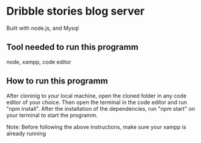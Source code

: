 # Dribble stories blog server
Built with node.js, and Mysql

## Tool needed to run this programm
node, xampp, code editor

## How to run this programm
After cloninig to your local machine, open the cloned folder in any code editor of your choice. Then open the terminal in the code editor and run "npm install".
After the installation of the dependencies, run "npm start" on your terminal to start the programm.

Note: Before following the above instructions, make sure your xampp is already running